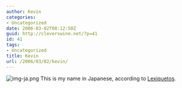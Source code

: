 ```yaml
---
author: Kevin
categories:
- Uncategorized
date: 2006-03-02T08:12:50Z
guid: http://cleverswine.net/?p=41
id: 41
tags:
- Uncategorized
title: Kevin
url: /2006/03/02/kevin/
---
```


<img id="image40" src="https://i1.wp.com/blog.cleverswine.net/wp-content/uploads/2006/03/img-ja.png?resize=128%2C43" alt="img-ja.png" data-recalc-dims="1" />  
This is my name in Japanese, according to <a href="http://www.ohui.net/lexiquetos/" target="_blank">Lexiquetos</a>.